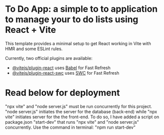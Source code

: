 # To Do App: a simple to to application to manage your to do lists using React + Vite

This template provides a minimal setup to get React working in Vite with HMR and some ESLint rules.

Currently, two official plugins are available:

- [@vitejs/plugin-react](https://github.com/vitejs/vite-plugin-react/blob/main/packages/plugin-react/README.md) uses [Babel](https://babeljs.io/) for Fast Refresh
- [@vitejs/plugin-react-swc](https://github.com/vitejs/vite-plugin-react-swc) uses [SWC](https://swc.rs/) for Fast Refresh


# Read below for deployment
"npx vite" and "node server.js" must be run concurrently for this project.
"node server.js" initiates the server for the database (back-end) while "npx vite" initiates server for the the front-end.
To do so, I have added a script on package.json "start-dev" that runs "npx vite" and "node server.js" concurrently.
Use the command in terminal: "npm run start-dev"
